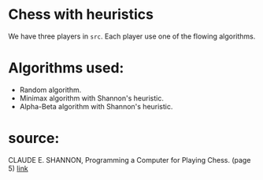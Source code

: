 # Chess with heuristics
 We have three players in `src`. Each player use one of the flowing algorithms.

# Algorithms used:
  - Random algorithm.
  - Minimax algorithm with Shannon's heuristic.
  - Alpha-Beta algorithm with Shannon's heuristic.

# source:
CLAUDE E. SHANNON, Programming a Computer for Playing Chess. (page 5)
[link](https://vision.unipv.it/IA1/ProgrammingaComputerforPlayingChess.pdf)

